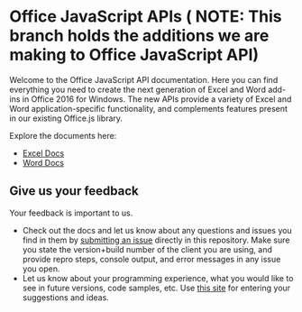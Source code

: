 # Office JavaScript APIs  ( NOTE: This branch holds the additions we are making to Office JavaScript API)
Welcome to the Office JavaScript API documentation. Here you can find everything you need to create the next generation of Excel and Word add-ins in Office 2016 for Windows. The new APIs provide a variety of Excel and Word application-specific functionality, and complements features present in our existing Office.js library. 

Explore the documents here:

* [Excel Docs](excel) 
* [Word Docs](word) 


## Give us your feedback

Your feedback is important to us. 

* Check out the docs and let us know about any questions and issues you find in them by [submitting an issue](https://github.com/OfficeDev/office-js-docs/issues) directly in this repository. Make sure you state the version+build number of the client you are using, and provide repro steps, console output, and error messages in any issue you open.  
* Let us know about your programming experience, what you would like to see in future versions, code samples, etc. Use [this site](http://officespdev.uservoice.com/) for entering your suggestions and ideas.
